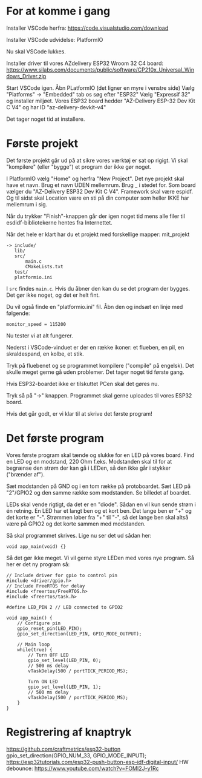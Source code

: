 # For at komme i gang

Installer VSCode herfra:
    https://code.visualstudio.com/download

Installer VSCode udvidelse:
    PlatformIO

Nu skal VSCode lukkes.

Installer driver til vores AZdelivery ESP32 Wroom 32 C4 board:
    https://www.silabs.com/documents/public/software/CP210x_Universal_Windows_Driver.zip

Start VSCode igen.
Åbn PLatformIO (det ligner en myre i venstre side)
Vælg "Platforms" -> "Embedded" tab os søg efter "ESP32" 
Vælg "Expressif 32" og installer miljøet.
Vores ESP32 board hedder "AZ-Delivery ESP-32 Dev Kit C V4" og har ID "az-delivery-devkit-v4"

Det tager noget tid at installere.

# Første projekt
Det første projekt går ud på at sikre vores værktøj er sat op rigigt.  Vi skal "kompilere" (eller "bygge") et program der ikke gør noget.

I PlatformIO vælg "Home" og herfra "New Project".
Det nye projekt skal have et navn. Brug et navn UDEN mellemrum.  Brug _ i stedet for.  Som board vælger du "AZ-Delivery ESP32 Dev Kit C V4".  Framework skal være espidf.  Og til sidst skal Location være en sti på din computer som heller IKKE har mellemrum i sig.

Når du trykker "Finish"-knappen går der igen noget tid mens alle filer til esdidf-bibliotekerne hentes fra Internettet.

Når det hele er klart har du et projekt med forskellige mapper:
mit_projekt

    -> include/
       lib/
       src/
           main.c
           CMakeLists.txt
       test/
       platformio.ini

I ```src``` findes ```main.c```.  Hvis du åbner den kan du se det program der bygges.  Det gør ikke noget, og det er helt fint.

Du vil også finde en "platformio.ini" fil.  Åbn den og indsæt en linje med følgende:

    monitor_speed = 115200

Nu tester vi at alt fungerer.

Nederst i VSCode-vinduet er der en række ikoner: et flueben, en pil, en skraldespand, en kolbe, et stik.

Tryk på fluebenet og se programmet kompilere ("compile" på engelsk).
Det skulle meget gerne gå uden problemer.  Det tager noget tid første gang.

Hvis ESP32-boardet ikke er tilskuttet PCen skal det gøres nu.

Tryk så på "->" knappen.  Programmet skal gerne uploades til vores ESP32 board.

Hvis det går godt, er vi klar til at skrive det første program!

# Det første program

Vores første program skal tænde og slukke for en LED på vores board.
Find en LED og en modstand, 220 Ohm f.eks.  Modstanden skal til for at begrænse den strøm der kan gå i LEDen, så den ikke går i stykker ("brænder af").

Sæt modstanden på GND og i en tom række på protoboardet.  Sæt LED på "2"/GPIO2 og den samme række som modstanden.  Se billedet af boardet. 

LEDs skal vende rigtigt, da det er en "diode".  Sådan en vil kun sende strøm i én retning.  En LED har et langt ben og et kort ben. Det lange ben er "+" og det korte er "-".  Strømmen løber fra "+" til "-", så det lange ben skal altså være på GPIO2 og det korte sammen med modstanden.

Så skal programmet skrives. Lige nu ser det ud sådan her:

    void app_main(void) {}

Så det gør ikke meget.  Vi vil gerne styre LEDen med vores nye program.  Så her er det ny program så:

    // Include driver for gpio to control pin
    #include <driver/gpio.h>
    // Include FreeRTOS for delay
    #include <freertos/FreeRTOS.h>
    #include <freertos/task.h>

    #define LED_PIN 2 // LED connected to GPIO2

    void app_main() {
        // Configure pin
        gpio_reset_pin(LED_PIN);
        gpio_set_direction(LED_PIN, GPIO_MODE_OUTPUT);

        // Main loop
        while(true) {
            // Turn OFF LED
            gpio_set_level(LED_PIN, 0);
            // 500 ms delay
            vTaskDelay(500 / portTICK_PERIOD_MS);

            Turn ON LED
            gpio_set_level(LED_PIN, 1);
            // 500 ms delay
            vTaskDelay(500 / portTICK_PERIOD_MS);
        }
    }


# Registrering af knaptryk

https://github.com/craftmetrics/esp32-button
gpio_set_direction(GPIO_NUM_33, GPIO_MODE_INPUT);
https://esp32tutorials.com/esp32-push-button-esp-idf-digital-input/
HW debounce: https://www.youtube.com/watch?v=FOMI2J-y1Rc

